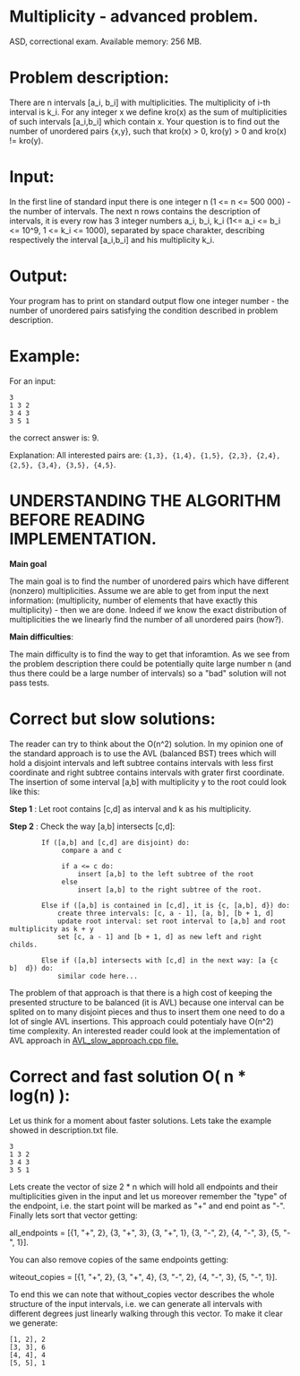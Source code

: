 # Multiplicity - advanced problem.

ASD, correctional exam. Available memory: 256 MB.

# Problem description:

There are n intervals [a_i, b_i] with multiplicities. The multiplicity of i-th interval is k_i. For any integer x we define kro(x) as the sum of multiplicities of 
such intervals [a_i,b_i] which contain x. Your question is to find out the number of unordered pairs {x,y}, such that kro(x) > 0, kro(y) > 0 and kro(x) != kro(y).

# Input:

In the first line of standard input there is one integer n (1 <= n <= 500 000) - the number of intervals. The next n rows contains the description of intervals, it is
every row has 3 integer numbers a_i, b_i, k_i (1<= a_i <= b_i <= 10^9, 1 <= k_i <= 1000), separated by space charakter, describing respectively the interval [a_i,b_i]
and his multiplicity k_i.

# Output:

Your program has to print on standard output flow one integer number - the number of unordered pairs satisfying the condition described in problem description.

# Example:

For an input:         
```
3		
1 3 2
3 4 3
3 5 1
```
the correct answer is: 9.

Explanation: All interested pairs are: ```{1,3}, {1,4}, {1,5}, {2,3}, {2,4}, {2,5}, {3,4}, {3,5}, {4,5}```.

# UNDERSTANDING THE ALGORITHM BEFORE READING IMPLEMENTATION.

**Main goal**

The main goal is to find the number of unordered pairs which have different (nonzero) multiplicities. 
Assume we are able to get from input the next information: (multiplicity, number of elements that have exactly this multiplicity) - then we are done. Indeed if we 
know the exact distribution of multiplicities the we linearly find the number of all unordered pairs (how?). 

**Main difficulties**:

The main difficulty is to find the way to get that inforamtion. As we see from the problem description there could be potentially quite large number n (and thus there 
could be a large number of intervals) so a "bad" solution will not pass tests. 

# Correct but slow solutions:

The reader can try to think about the O(n^2) solution. In my opinion one of the standard approach is to use the AVL (balanced BST) trees which will hold a disjoint
intervals and left subtree contains intervals with less first coordinate and right subtree contains intervals with grater first coordinate.
The insertion of some interval [a,b] with multiplicity y to the root could look like this: 

**Step 1** : Let root contains [c,d] as interval and k as his multiplicity.

**Step 2** : Check the way [a,b] intersects [c,d]:

```
		If ([a,b] and [c,d] are disjoint) do:
			 compare a and c

			 if a <= c do:
				 insert [a,b] to the left subtree of the root
			 else
				 insert [a,b] to the right subtree of the root.

		Else if ([a,b] is contained in [c,d], it is {c, [a,b], d}) do:
			create three intervals: [c, a - 1], [a, b], [b + 1, d]
			update root interval: set root interval to [a,b] and root multiplicity as k + y
			set [c, a - 1] and [b + 1, d] as new left and right childs.

		Else if ([a,b] intersects with [c,d] in the next way: [a {c  b]  d}) do:
			similar code here...
```


The problem of that approach is that there is a high cost of keeping the presented structure to be balanced (it is AVL) because one interval can be splited on to 
many disjoint pieces and thus to insert them one need to do a lot of single AVL insertions. This approach could potentialy have O(n^2) time complexity. An interested
reader could look at the implementation of AVL approach in [AVL_slow_approach.cpp file.](https://github.com/MrRuper/Algorithms-and-Data-Structures/blob/main/multiplicity/AVL_slow_approach.cpp)



# Correct and fast solution O( n * log(n) ):

Let us think for a moment about faster solutions. Lets take the example showed in description.txt file. 
```
3
1 3 2
3 4 3
3 5 1
```
Lets create the vector of size 2 * n which will hold all endpoints and their multiplicities given in the input and let us moreover remember the "type" of the endpoint, i.e. the 
start point will be marked as "+" and end point as "-". Finally lets sort that vector getting:

all_endpoints = [{1, "+", 2}, {3, "+", 3}, {3, "+", 1}, {3, "-", 2}, {4, "-", 3}, {5, "-", 1}].

You can also remove copies of the same endpoints getting:

witeout_copies = [{1, "+", 2}, {3, "+", 4}, {3, "-", 2}, {4, "-", 3}, {5, "-", 1}].

To end this we can note that without_copies vector describes the whole structure of the input intervals, i.e. we can generate all intervals with different 
degrees just linearly walking through this vector. To make it clear we generate:
```
[1, 2], 2 
[3, 3], 6
[4, 4], 4
[5, 5], 1 
```
